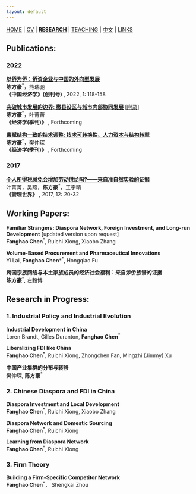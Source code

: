```yaml
---
layout: default
---
```


[HOME](./index.md) | [CV](./assets/CV_FanghaoChen_220927.pdf) | [**RESEARCH**](./research.md) | [TEACHING](./teaching.md) | [中文](./chinesepage.md) | [LINKS](./links.md)

## Publications:

### 2022 ###

**[以侨为侨：侨资企业与中国的外向型发展](https://kns.cnki.net/kcms2/article/abstract?v=3uoqIhG8C44wp2hFvIb_znleNvEqg4RtCv9vPRf2sA-jdv978489j6hLoFZlwBqHsT6Mr6DFMMps2en_HrmWTJths_yH02b1&uniplatform=NZKPT)** <br/>
**陈方豪**<sup>*</sup>，熊瑞驰 <br/>
**《中国经济学》(创刊号)** , 2022, 1: 118-158

**[突破城市发展的边界: 撤县设区与城市内部协同发展](./assets/annex_draft_221027.pdf)** [[附录](./assets/annex_appendix_221027.pdf)] <br/>
**陈方豪**<sup>*</sup>，叶菁菁 <br/>
**《经济学(季刊)》** , Forthcoming

**[禀赋结构一致的技术调整: 技术可转换性、人力资本与结构转型](./assets/techchange_draft_221027.pdf)** <br/>
**陈方豪**<sup>*</sup>，樊仲琛 <br/>
**《经济学(季刊)》** , Forthcoming

### 2017 ###

**[个人所得税减免会增加劳动供给吗?——来自准自然实验的证据](http://www.cnki.com.cn/Article/CJFDTOTAL-GLSJ201712009.htm)** <br/>
叶菁菁，吴燕，**陈方豪**<sup>*</sup>，王宇晴 <br/>
**《管理世界》** , 2017, 12: 20-32

## Working Papers:

**Familiar Strangers: Diaspora Network, Foreign Investment, and Long-run Development** [updated version upon request] <br/>
**Fanghao Chen**<sup>*</sup>, Ruichi Xiong, Xiaobo Zhang

**Volume-Based Procurement and Pharmaceutical Innovations** <br/>
Yi Lai, **Fanghao Chen***<sup>*</sup>, Hongqiao Fu

**跨国宗族网络与本土家族成员的经济社会福利：来自涉侨族谱的证据** <br/>
**陈方豪**<sup>*</sup>, 左毅博

## Research in Progress:

### 1. Industrial Policy and Industrial Evolution ###

**Industrial Development in China** <br/>
Loren Brandt, Gilles Duranton, **Fanghao Chen**<sup>*</sup>

**Liberalizing FDI like China** <br/>
**Fanghao Chen**<sup>*</sup>, Ruichi Xiong, Zhongchen Fan, Mingzhi (Jimmy) Xu

**中国产业集群的分布与转移** <br/>
樊仲琛, **陈方豪**<sup>*</sup>

### 2. Chinese Diaspora and FDI in China ###

**Diaspora Investment and Local Development** <br/>
**Fanghao Chen**<sup>*</sup>, Ruichi Xiong, Xiaobo Zhang

**Diaspora Network and Domestic Sourcing**<br/>
**Fanghao Chen**<sup>*</sup>, Ruichi Xiong

**Learning from Diaspora Network**<br/>
**Fanghao Chen**<sup>*</sup>, Ruichi Xiong

### 3. Firm Theory ###

**Building a Firm-Specific Competitor Network** <br/>
**Fanghao Chen**<sup>*</sup>， Shengkai Zhou

